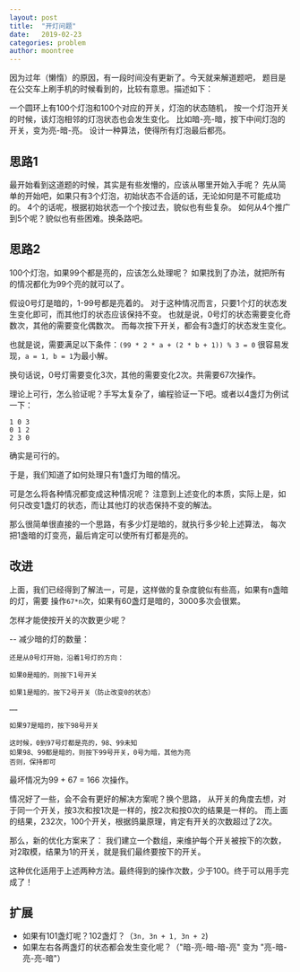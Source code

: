 ```yaml
---
layout: post
title:  "开灯问题"
date:   2019-02-23
categories: problem
author: moontree
---
```


因为过年（懒惰）的原因，有一段时间没有更新了。今天就来解道题吧，
题目是在公交车上刷手机的时候看到的，比较有意思。描述如下：

一个圆环上有100个灯泡和100个对应的开关，灯泡的状态随机，
按一个灯泡开关的时候，该灯泡相邻的灯泡状态也会发生变化。
比如暗-亮-暗，按下中间灯泡的开关，变为亮-暗-亮。
设计一种算法，使得所有灯泡最后都亮。

## 思路1
最开始看到这道题的时候，其实是有些发懵的，应该从哪里开始入手呢？
先从简单的开始吧，如果只有3个灯泡，初始状态不合适的话，无论如何是不可能成功的。
4个的话呢，根据初始状态一个个按过去，貌似也有些复杂。
如何从4个推广到5个呢？貌似也有些困难。换条路吧。
## 思路2
100个灯泡，如果99个都是亮的，应该怎么处理呢？
如果找到了办法，就把所有的情况都化为99个亮的就可以了。

假设0号灯是暗的，1-99号都是亮着的。
对于这种情况而言，只要1个灯的状态发生变化即可，而其他灯的状态应该保持不变。
也就是说，0号灯的状态需要变化奇数次，其他的需要变化偶数次。
而每次按下开关，都会有3盏灯的状态发生变化。

也就是说，需要满足以下条件：`(99 * 2 * a + (2 * b + 1)) % 3 = 0`
很容易发现，`a = 1, b = 1`为最小解。

换句话说，0号灯需要变化3次，其他的需要变化2次。共需要67次操作。

理论上可行，怎么验证呢？手写太复杂了，编程验证一下吧。或者以4盏灯为例试一下：
```
1 0 3
0 1 2
2 3 0
```
确实是可行的。

于是，我们知道了如何处理只有1盏灯为暗的情况。

可是怎么将各种情况都变成这种情况呢？
注意到上述变化的本质，实际上是，如何只改变1盏灯的状态，而让其他灯的状态保持不变的解法。

那么很简单很直接的一个思路，有多少灯是暗的，就执行多少轮上述算法，
每次把1盏暗的灯变亮，最后肯定可以使所有灯都是亮的。

## 改进
上面，我们已经得到了解法一，可是，这样做的复杂度貌似有些高，如果有n盏暗的灯，需要
操作`67*n`次，如果有60盏灯是暗的，3000多次会很累。

怎样才能使按开关的次数更少呢？

-- 减少暗的灯的数量：
```
还是从0号灯开始，沿着1号灯的方向：

如果0是暗的，则按下1号开关

如果1是暗的，按下2号开关（防止改变0的状态）

……

如果97是暗的，按下98号开关

这时候，0到97号灯都是亮的，98、99未知
如果98、99都是暗的，则按下99号开关，0号为暗，其他为亮
否则，保持即可
```

最坏情况为99 + 67 = 166 次操作。

情况好了一些，会不会有更好的解决方案呢？换个思路，
从开关的角度去想，对于同一个开关，按3次和按1次是一样的，按2次和按0次的结果是一样的。
而上面的结果，232次，100个开关，根据鸽巢原理，肯定有开关的次数超过了2次。

那么，新的优化方案来了：
我们建立一个数组，来维护每个开关被按下的次数，
对2取模，结果为1的开关，就是我们最终要按下的开关。

这种优化适用于上述两种方法。最终得到的操作次数，少于100。终于可以用手完成了！


## 扩展

- 如果有101盏灯呢？102盏灯？（`3n, 3n + 1, 3n + 2`)
- 如果左右各两盏灯的状态都会发生变化呢？（"暗-亮-暗-暗-亮" 变为 "亮-暗-亮-亮-暗"）

